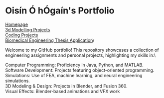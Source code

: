 # Oisín Ó hÓgaín's Portfolio
[Homepage](https://github.com/Ohogan217/Ohogan2/tree/main/README.md)\
[3d Modelling Projects](https://github.com/Ohogan217/Ohogan2/tree/CAD-Surfacing-and-Modelling-Projects/README.md)\
[Coding Projects](https://github.com/Ohogan217/Ohogan2/tree/Software-Engineering/README.md)\
[Biomedical Engineering Thesis Application](https://github.com/Ohogan217/Ohogan2/tree/Software-Engineering/README.md)\\

Welcome to my GitHub portfolio! This repository showcases a collection of engineering assignments and personal projects, highlighting my skills in:\

Computer Programming: Proficiency in Java, Python, and MATLAB.\
Software Development: Projects featuring object-oriented programming.\
Simulations: Use of FEA, machine learning, and neural engineering simulations.\
3D Modeling & Design: Projects in Blender, and Fusion 360.\
Visual Effects: Blender-based animations and VFX work
